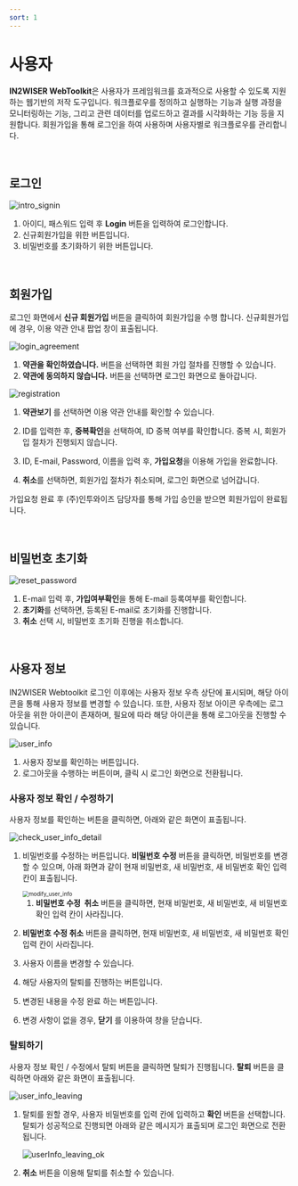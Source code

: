 ```yaml
---
sort: 1
---
```






# 사용자

**IN2WISER WebToolkit**은 사용자가 프레임워크를 효과적으로 사용할 수 있도록 지원하는 웹기반의 저작 도구입니다. 워크플로우를 정의하고 실행하는 기능과 실행 과정을 모니터링하는 기능, 그리고 관련 데이터를 업로드하고 결과를 시각화하는 기능 등을 지원합니다. 회원가입을 통해 로그인을 하여 사용하며 사용자별로 워크플로우를 관리합니다.

<br>

## 로그인

![intro_signin](./images/2.1.login_main.jpg)

1. 아이디, 패스워드 입력 후 **Login** 버튼을 입력하여 로그인합니다. 
2. 신규회원가입을 위한 버튼입니다. 
3. 비밀번호를 초기화하기 위한 버튼입니다.

<br>


## 회원가입

로그인 화면에서 <b>신규 회원가입</b> 버튼을 클릭하여 회원가입을 수행 합니다. 신규회원가입에 경우, 이용 약관 안내 팝업 창이 표출됩니다.



![login_agreement](./images/2.1.agreement.jpg)

1. <b>약관을 확인하였습니다.</b> 버튼을 선택하면 회원 가입 절차를 진행할 수 있습니다.
2. <b>약관에 동의하지 않습니다.</b> 버튼을 선택하면 로그인 화면으로 돌아갑니다.



![registration](./images/2.1.registration.jpg)

1. <b>약관보기</b> 를 선택하면 이용 약관 안내를 확인할 수 있습니다.

2. ID를 입력한 후, <b>중복확인</b>을 선택하여, ID 중복 여부를 확인합니다. 중복 시, 회원가입 절차가 진행되지 않습니다.

3. ID, E-mail, Password, 이름을 입력 후, <b>가입요청</b>을 이용해 가입을 완료합니다.

4. <b>취소</b>를 선택하면, 회원가입 절차가 취소되며, 로그인 화면으로 넘어갑니다.



가입요청 완료 후 (주)인투와이즈 담당자를 통해 가입 승인을 받으면 회원가입이 완료됩니다.

<br>

## 비밀번호 초기화

![reset_password](./images/2.1.reset_password.jpg)

1. E-mail 입력 후, <b>가입여부확인</b>을 통해 E-mail 등록여부를 확인합니다. 
2. <b>초기화</b>를 선택하면, 등록된 E-mail로 초기화를 진행합니다.
3. <b>취소</b> 선택 시, 비밀번호 초기화  진행을 취소합니다.

<br>

## 사용자 정보

IN2WISER Webtoolkit 로그인 이후에는 사용자 정보 우측 상단에 표시되며, 해당 아이콘을 통해 사용자 정보를 변경할 수 있습니다. 또한, 사용자 정보 아이콘 우측에는 로그아웃을 위한 아이콘이 존재하며, 필요에 따라 해당 아이콘을 통해 로그아웃을 진행할  수 있습니다.



![user_info](.\images\2.3.user_info.jpg)



1. 사용자 장보를 확인하는 버튼입니다. 
2. 로그아웃을 수행하는 버튼이며, 클릭 시 로그인 화면으로 전환됩니다.



### 사용자 정보 확인 / 수정하기

사용자 정보를 확인하는 버튼을 클릭하면, 아래와 같은 화면이 표출됩니다.

![check_user_info_detail](.\images\2.3.main_user_info.jpg)

1. 비밀번호를 수정하는 버튼입니다. <b>비밀번호 수정</b> 버튼을 클릭하면, 비밀번호를 변경할 수 있으며, 아래 화면과 같이 현재 비밀번호, 새 비밀번호, 새 비밀번호 확인 입력 칸이 표출됩니다.

   <img src=".\images\2.3.main_user_info_modification.jpg" alt="modify_user_info" style="zoom:70%;" />

   1. **비밀번호 수정  취소** 버튼을 클릭하면, 현재 비밀번호, 새 비밀번호, 새 비밀번호 확인 입력 칸이 사라집니다.

   

2. **비밀번호 수정 취소** 버튼을 클릭하면, 현재 비밀번호, 새 비밀번호, 새 비밀번호 확인 입력 칸이 사라집니다.

3. 사용자 이름을 변경할 수 있습니다. 

4. 해당 사용자의 탈퇴를 진행하는 버튼입니다.

5. 변경된 내용을 수정 완료 하는 버튼입니다.

6. 변경 사항이 없을 경우, <b>닫기</b> 를 이용하여 창을 닫습니다.



### 탈퇴하기

사용자 정보 확인 / 수정에서 탈퇴 버튼을 클릭하면 탈퇴가 진행됩니다. <b>탈퇴</b> 버튼을 클릭하면 아래와 같은 화면이 표출됩니다. 

![user_info_leaving](.\images\2.3.user_info_leaving.jpg)

1. 탈퇴를 원할 경우, 사용자 비밀번호를 입력 칸에 입력하고 <b>확인</b> 버튼을 선택합니다. 탈퇴가 성공적으로 진행되면 아래와 같은 메시지가 표출되며 로그인 화면으로 전환됩니다.

   ![userInfo_leaving_ok](.\images\2.3.user_info_leaving_ok.png)

2. <b>취소</b> 버튼을 이용해 탈퇴를 취소할 수 있습니다.

<br>

<br>

<br>
